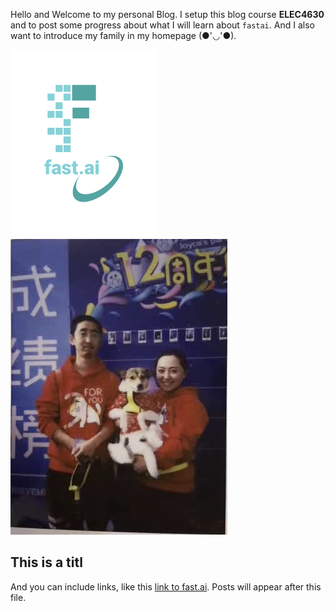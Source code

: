 Hello and Welcome to my personal Blog.
I setup this blog course **ELEC4630** and to post some progress about what I will learn about `fastai`.
And I also want to introduce my family in my homepage (●'◡'●).

![Image of fast.ai logo](images/logo.png)
![Image of family](images/family.jpg)
## This is a titl

And you can include links, like this [link to fast.ai](https://www.fast.ai). Posts will appear after this file. 
